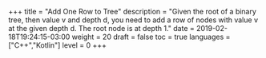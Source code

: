 +++
title = "Add One Row to Tree"
description = "Given the root of a binary tree, then value v and depth d, you need to add a row of nodes with value v at the given depth d. The root node is at depth 1."
date = 2019-02-18T19:24:15-03:00
weight = 20
draft = false
toc = true
languages = ["C++","Kotlin"]
level = 0
+++
